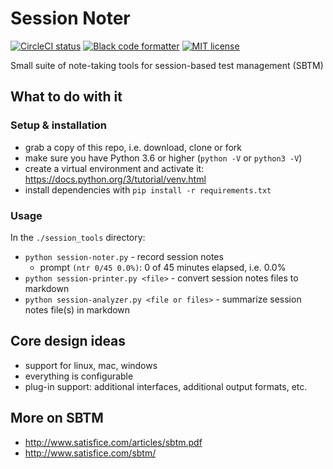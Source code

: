 # Session Noter

<p align="left">
    <a href="https://circleci.com/gh/j19sch/session-tools/tree/master">
        <img src="https://circleci.com/gh/j19sch/session-tools/tree/master.svg?style=svg" alt="CircleCI status"/></a>
    <a href="https://github.com/psf/black">
        <img src="https://img.shields.io/badge/code%20style-black-000000.svg" alt="Black code formatter"/></a>
    <a href="https://github.com/j19sch/session-tools/blob/master/LICENSE">
        <img src="https://img.shields.io/github/license/mashape/apistatus.svg" alt="MIT license"/></a>
</p>

Small suite of note-taking tools for session-based test management (SBTM)


## What to do with it

### Setup & installation
- grab a copy of this repo, i.e. download, clone or fork
- make sure you have Python 3.6 or higher (`python -V` or `python3 -V`)
- create a virtual environment and activate it: <https://docs.python.org/3/tutorial/venv.html>
- install dependencies with `pip install -r requirements.txt`

### Usage
In the `./session_tools` directory:
- `python session-noter.py` - record session notes
    - prompt `(ntr 0/45 0.0%)`: 0 of 45 minutes elapsed, i.e. 0.0%
- `python session-printer.py <file>` - convert session notes files to markdown
- `python session-analyzer.py <file or files>` - summarize session notes file(s) in markdown


## Core design ideas
- support for linux, mac, windows
- everything is configurable
- plug-in support: additional interfaces, additional output formats, etc.


## More on SBTM
- <http://www.satisfice.com/articles/sbtm.pdf>
- <http://www.satisfice.com/sbtm/>
